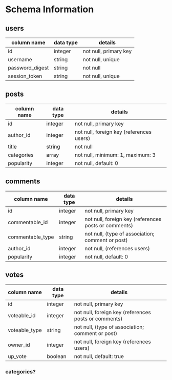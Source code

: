 # Schema Information

## users
column name     | data type | details
----------------|-----------|-----------------------
id              | integer   | not null, primary key
username        | string    | not null, unique
password_digest | string    | not null
session_token   | string    | not null, unique

## posts
column name | data type | details
------------|-----------|-----------------------
id          | integer   | not null, primary key
author_id   | integer   | not null, foreign key (references users)
title       | string    | not null
categories  | array			| not null, minimum: 1, maximum: 3
popularity  | integer   | not null, default: 0

## comments
column name 		| data type | details
----------------|-----------|-----------------------
id          		| integer   | not null, primary key
commentable_id  | integer   | not null, foreign key (references posts or comments)
commentable_type| string    | not null, (type of association; comment or post)
author_id				| integer		| not null, (references users)
popularity      | integer   | not null, default: 0

## votes
column name  | data type | details
-------------|-----------|-----------------------
id           | integer   | not null, primary key
voteable_id  | integer   | not null, foreign key (references posts or comments)
voteable_type| string    | not null, (type of association; comment or post)
owner_id     | integer   | not null, foreign key (references users)
up_vote      | boolean   | not null, default: true

### categories?